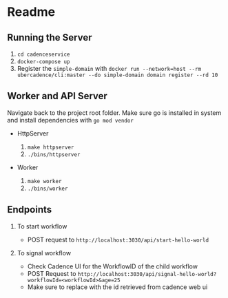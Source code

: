 # Readme

## Running the Server

1. `cd cadenceservice`
2. `docker-compose up`
3. Register the `simple-domain` with `docker run --network=host --rm ubercadence/cli:master --do simple-domain domain register --rd 10`

## Worker and API Server

Navigate back to the project root folder. Make sure go is installed in system and install dependencies with `go mod vendor`

* HttpServer
    1. `make httpserver`
    2. `./bins/httpserver`

* Worker
    1. `make worker`
    2. `./bins/worker`

## Endpoints

1. To start workflow
   * POST request to `http://localhost:3030/api/start-hello-world` 

2. To signal workflow
    * Check Cadence UI for the WorkflowID of the child workflow
    * POST Request to `http://localhost:3030/api/signal-hello-world?workflowId=<workflowId>&age=25`
    * Make sure to replace <workflowId> with the id retrieved from cadence web ui